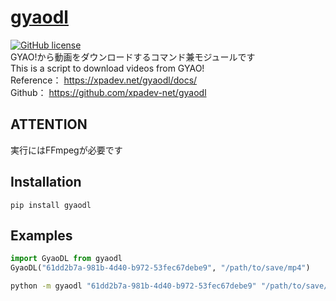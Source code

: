 # [gyaodl](https://xpadev.net/gyaodl/)
[![GitHub license](https://img.shields.io/badge/license-MIT-blue.svg)](https://github.com/xpadev-net/niconicomments/blob/master/LICENSE)  
GYAO!から動画をダウンロードするコマンド兼モジュールです  
This is a script to download videos from GYAO!    
Reference： https://xpadev.net/gyaodl/docs/  
Github： https://github.com/xpadev-net/gyaodl

## ATTENTION
実行にはFFmpegが必要です

## Installation
```
pip install gyaodl
```

## Examples
```python
import GyaoDL from gyaodl
GyaoDL("61dd2b7a-981b-4d40-b972-53fec67debe9", "/path/to/save/mp4")
```
```bash
python -m gyaodl "61dd2b7a-981b-4d40-b972-53fec67debe9" "/path/to/save/mp4"
```
